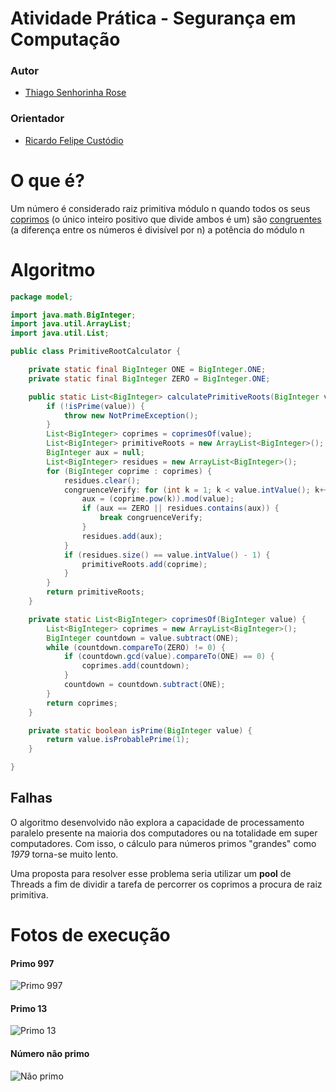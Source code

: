 # Atividade Prática - Segurança em Computação

### Autor

* [Thiago Senhorinha Rose](https://github.com/thisenrose)


### Orientador

* [Ricardo Felipe Custódio](http://www.labsec.ufsc.br/)

# O que é?

Um número é considerado raiz primitiva módulo n quando todos os seus [coprimos](http://en.wikipedia.org/wiki/Coprime_integers) (o único inteiro positivo que divide ambos é um)
são [congruentes](http://en.wikipedia.org/wiki/Modular_arithmetic#Congruence_relation) (a diferença entre os números é divisível por n) a potência do módulo n

# Algoritmo

```java
package model;

import java.math.BigInteger;
import java.util.ArrayList;
import java.util.List;

public class PrimitiveRootCalculator {

    private static final BigInteger ONE = BigInteger.ONE;
    private static final BigInteger ZERO = BigInteger.ONE;

    public static List<BigInteger> calculatePrimitiveRoots(BigInteger value) throws NotPrimeException {
        if (!isPrime(value)) {
            throw new NotPrimeException();
        }
        List<BigInteger> coprimes = coprimesOf(value);
        List<BigInteger> primitiveRoots = new ArrayList<BigInteger>();
        BigInteger aux = null;
        List<BigInteger> residues = new ArrayList<BigInteger>();
        for (BigInteger coprime : coprimes) {
            residues.clear();
            congruenceVerify: for (int k = 1; k < value.intValue(); k++) {
                aux = (coprime.pow(k)).mod(value);
                if (aux == ZERO || residues.contains(aux)) {
                    break congruenceVerify;
                }
                residues.add(aux);
            }
            if (residues.size() == value.intValue() - 1) {
                primitiveRoots.add(coprime);
            }
        }
        return primitiveRoots;
    }

    private static List<BigInteger> coprimesOf(BigInteger value) {
        List<BigInteger> coprimes = new ArrayList<BigInteger>();
        BigInteger countdown = value.subtract(ONE);
        while (countdown.compareTo(ZERO) != 0) {
            if (countdown.gcd(value).compareTo(ONE) == 0) {
                coprimes.add(countdown);
            }
            countdown = countdown.subtract(ONE);
        }
        return coprimes;
    }

    private static boolean isPrime(BigInteger value) {
        return value.isProbablePrime(1);
    }

}
```

## Falhas

O algoritmo desenvolvido não explora a capacidade de processamento paralelo presente na maioria dos computadores ou na totalidade em super computadores. Com isso, o cálculo para números primos "grandes" como *1979* torna-se muito lento.

Uma proposta para resolver esse problema seria utilizar um **pool** de Threads a fim de dividir a tarefa de percorrer os coprimos a procura de raiz primitiva.

# Fotos de execução

#### Primo 997
![Primo 997](http://s15.postimg.org/dyjmo6x63/entrada_saida_para_primo.png)

#### Primo 13
![Primo 13](http://s15.postimg.org/x7gpe7hbf/entrada_saida_primo_2.png)

#### Número não primo
![Não primo](http://s9.postimg.org/vfbw6m7rj/entrada_saida_not_prime.png)
